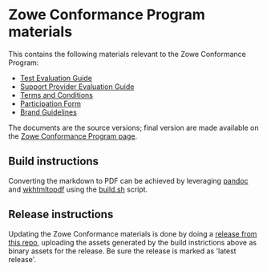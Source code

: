 # Zowe Conformance Program materials

This contains the following materials relevant to the Zowe Conformance Program:

- [Test Evaluation Guide](/test_evaluation_guide_table.md)
- [Support Provider Evaluation Guide](support_provider_evaluation_guide_table.md)
- [Terms and Conditions](terms_and_conditions.md)
- [Participation Form](participation_form.md)
- [Brand Guidelines](brand_guidelines.pdf)

The documents are the source versions; final version are made available on the [Zowe Conformance Program page](https://www.openmainframeproject.org/projects/zowe/conformance).

## Build instructions

Converting the markdown to PDF can be achieved by leveraging [pandoc](https://pandoc.org/) and [wkhtmltopdf](https://wkhtmltopdf.org/) using the [build.sh](build.sh) script.

## Release instructions

Updating the Zowe Conformance materials is done by doing a [release from this repo](https://github.com/openmainframeproject/foundation/releases/new), uploading the assets generated by the build instrictions above as binary assets for the release. Be sure the release is marked as 'latest release'.
